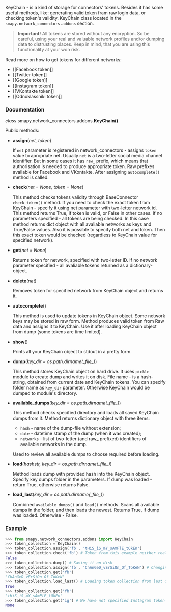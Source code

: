 KeyChain - is a kind of storage for connectors' tokens. Besides it has some useful methods, like: generating valid token fram raw login data, or checking token's validity. KeyChain class located in the `smapy.network_connectors.addons` section.

> **Important!** 
> All tokens are stored without any encryption. So be careful, using your real and valuable network profiles and/or dumping data to distrusting places. Keep in mind, that you are using this functionality at your won risk.

Read more on how to get tokens for different networks:

* [[Facebook token]]
* [[Twitter token]]
* [[Google token]]
* [[Instagram token]]
* [[VKontakte token]]
* [[Odnoklassniki token]]

### Documentation

_class_ smapy.network_connectors.addons.**KeyChain()**

Public methods:
* **assign**(_net, token_)

    If `net` parameter is registered in network_connectors - assigns `token` value to apropriate net. Usually `net` is a two-letter social media channel identifier. But in some cases it has `raw_` prefix, which means that authorisation is needed to produce appropriate token. Raw prefixes available for Facebook and VKontakte. After assigning `autocomplete()` method is called.

* **check**(_net = None, token = None_)

    This method checks tokens validity through BaseConnector `check_token()` method. If you need to check the exact token from KeyChain - specify it using net parameter with two-letter network id. This method returns True, if token is valid, or False in other cases. If no parameters specified - all tokens are being checked. In this case method returns dict object with all avaliable networks as keys and True/False values. Also it is possible to specify both net and token. Then this exact token would be checked (regardless to KeyChain value for specified network).

* **get**(_net = None_)

    Returns token for network, specified with two-letter ID. If no network parameter specified - all avaliable tokens returned as a dictionary-object.

* **delete**(_net_)

    Removes token for specified network from KeyChain object and returns it.

* **autocomplete**()

    This method is used to update tokens in KeyChain object. Some network keys may be stored in raw form. Method produces valid token from Raw data and assigns it to KeyChain. Use it after loading KeyChain object from dump (some tokens are time limited).

* **show**()

    Prints all your KeyChain object to stdout in a pretty form.

* **dump**(*key_dir = os.path.dirname(\__file\__)*)

    This method stores KeyChain object on hard drive. It uses `pickle` module to create dump and writes it on disk. File name - is a hash-string, obtained from current date and KeyChain tokens. You can specify folder name as `key_dir` parameter. Otherwise KeyChain would be dumped to module's directory.
    
* **available_dumps**(*key_dir = os.path.dirname(\__file\__)*)

    This method checks specified directory and loads all saved KeyChain dumps from it. Method returns dictionary object with three items:
    - `hash` - name of the dump-file without extension;
    - `date` - datetime stamp of the dump (when it was created);
    - `networks` - list of two-letter (and raw_ prefixed) identifiers of avaliable networks in the dump.

    Used to review all available dumps to choose required before loading.

* **load**(*hashstr, key_dir = os.path.dirname(\__file\__)*)

    Method loads dump with provided hash into the KeyChain object. Specify key dumps folder in the parameters. If dump was loaded - return True, otherwise returns False.

* **load_last**(*key_dir = os.path.dirname(\__file\__)*)

    Combined `available_dumps()` and `load()` methods. Scans all available dumps in the folder, and then loads the newest. Returns True, if dump was loaded. Otherwise - False.


### Example

```python
>>> from smapy.network_connectors.addons import KeyChain
>>> token_collection = KeyChain()
>>> token_collection.assign('fb', 'tHiS_iS_mY_sAmPlE_tOkEn')
>>> token_collection.check('fb') # Token from this example neither real, nor valid. So:
False
>>> token_collection.dump() # Saving it on disk
>>> token_collection.assign('fb', 'ChAnGeD_vErSiOn_Of_ToKeN') # Changing Facebook-token value
>>> token_collection.get('fb')
'ChAnGeD_vErSiOn_Of_ToKeN'
>>> token_collection.load_last() # Loading token collection from last dump
True
>>> token_collection.get('fb')
'tHiS_iS_mY_sAmPlE_tOkEn'
>>> token_collection.get('ig') # We have not specified Instagram token yet
None
```